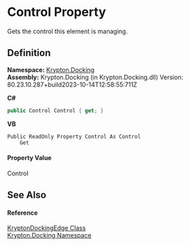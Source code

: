 # Control Property


Gets the control this element is managing.



## Definition
**Namespace:** <a href="98399376-cf41-9454-4b4d-4fab2ca20bc7.md">Krypton.Docking</a>  
**Assembly:** Krypton.Docking (in Krypton.Docking.dll) Version: 80.23.10.287+build2023-10-14T12:58:55:711Z

**C#**
``` C#
public Control Control { get; }
```
**VB**
``` VB
Public ReadOnly Property Control As Control
	Get
```



#### Property Value
Control

## See Also


#### Reference
<a href="55773fe5-19bc-b3bb-cd7c-c43279443285.md">KryptonDockingEdge Class</a>  
<a href="98399376-cf41-9454-4b4d-4fab2ca20bc7.md">Krypton.Docking Namespace</a>  
